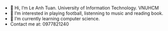 - 👋 Hi, I’m Le Anh Tuan. University of Information Technology. VNUHCM
- 👀 I’m interested in playing football, listenning to music and reading book. 
- 🌱 I’m currently learning computer science.
- Contact me at: 0977821240


